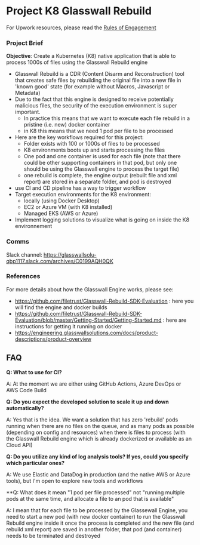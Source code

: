 # Project K8 Glasswall Rebuild

For Upwork resources, please read the [Rules of Engagement](../rules-of-engagement.md)


### Project Brief

**Objective**: Create a Kubernetes (K8) native application that is able to process 1000s of files using the Glasswall Rebuild engine

- Glasswall Rebuild is a CDR (Content Disarm and Reconstruction) tool that creates safe files by rebuilding the original file into a new file in 'known good' state (for example without Macros, Javascript or Metadata)
- Due to the fact that this engine is designed to receive potentially malicious files, the security of the execution environment is super important.   
    - In practice this means that we want to execute each file rebuild in a pristine (i.e. new) docker container
    - in K8 this means that we need 1 pod per file to be processed
- Here are the key workflows required for this project:
    - Folder exists with 100 or 1000s of files to be processed
    - K8 environments boots up and starts processing the files 
    - One pod and one container is used for each file (note that there could be other supporting containers in that pod, but only one should be using the Glasswall engine to process the target file)
    - one rebuild is complete, the engine output (rebuilt file and xml report) are stored in a separate folder, and pod is destroyed
- use CI and CD pipeline has a way to trigger workflow
- Target execution environments for the K8 environment:
    - locally (using Docker Desktop)
    - EC2 or Azure VM (with K8 installed)
    - Managed EKS (AWS or Azure)
- Implement logging solutions to visualize what is going on inside the K8 environnement

### Comms

Slack channel: https://glasswallsolu-qbp1117.slack.com/archives/C0199AQH0QK

### References

For more details about how the Glasswall Engine works, please see:

- https://github.com/filetrust/Glasswall-Rebuild-SDK-Evaluation : here you will find the engine and docker builds
- https://github.com/filetrust/Glasswall-Rebuild-SDK-Evaluation/blob/master/Getting-Started/Getting-Started.md : here are instructions for getting it running on docker
- https://engineering.glasswallsolutions.com/docs/product-descriptions/product-overview


 ## FAQ

 **Q: What to use for CI?**

 A: At the moment we are either using GitHub Actions, Azure DevOps or AWS Code Build
 
 **Q: Do you expect the developed solution to scale it up and down automatically?**
 
 A: Yes that is the idea. We want a solution that has zero 'rebuild' pods running when there are no files on the queue, and as many pods as possible (depending on config and resources) when there is files to process (with the Glasswall Rebuild engine which is already dockerized or available as an Cloud API)
 
 **Q: Do you utilize any kind of log analysis tools? If yes, could you specify which particular ones?**
 
 A: We use Elastic and DataDog in production (and the native AWS or Azure tools), but I'm open to explore new tools and workflows
 
 **Q: What does it mean "1 pod per file processed" not "running multiple pods at the same time, and allocate a file to an pod that is available"
 
 A: I mean that for each file to be processed by the Glassewall Engine, you need to start a new pod (with new docker container) to run the Glasswall Rebuild engine inside it
once the process is completed and the new file (and rebuild xml report) are saved in another folder, that pod (and container) needs to be terminated and destroyed
